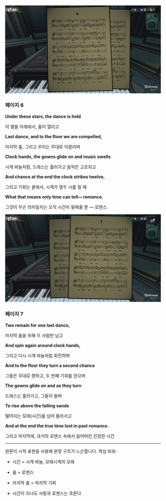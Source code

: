 ![IMG_1863.JPG](images/balloom/IMG_1863.JPG)

### **페이지 6**

**Under these stars, the dance is held**

이 별들 아래에서, 춤이 열리고

**Last dance, and to the floor we are compelled,**

마지막 춤, 그리고 우리는 무대로 이끌리며

**Clock hands, the gowns glide on and music swells**

시계 바늘처럼, 드레스는 흘러가고 음악은 고조되고

**And chance at the end the clock strikes twelve,**

그리고 기회는 끝에서, 시계가 열두 시를 칠 때

**What that means only time can tell— romance.**

그것이 무슨 의미일지는 오직 시간이 말해줄 뿐 — 로맨스.

![IMG_1864.JPG](images/balloom/IMG_1864.JPG)

### **페이지 7**

**Two remain for one last dance,**

마지막 춤을 위해 두 사람만 남고

**And spin again around clock hands,**

그리고 다시 시계 바늘처럼 회전하며

**And to the floor they turn a second chance**

그들은 무대로 향하고, 두 번째 기회를 얻으며

**The gowns glide on and as they turn**

드레스는 흘러가고, 그들이 돌며

**To rise above the falling sands**

떨어지는 모래(시간)를 넘어 올라서고

**And at the end the true time lost in past romance.**

그리고 마지막에, 과거의 로맨스 속에서 잃어버린 진정한 시간.

---

원문이 시적 표현을 사용해 문장 구조가 느슨합니다. 핵심 비유:

- 시간 = 시계 바늘, 모래시계의 모래
    
- 춤 = 로맨스
    
- 마지막 춤 = 마지막 기회
    
- 시간이 지나도 사랑과 로맨스는 흐른다
    

  